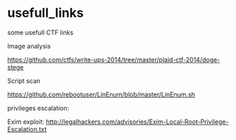 # usefull_links
some usefull CTF links

Image analysis

https://github.com/ctfs/write-ups-2014/tree/master/plaid-ctf-2014/doge-stege

Script scan

https://github.com/rebootuser/LinEnum/blob/master/LinEnum.sh

privileges escalation:

Exim exploit: http://legalhackers.com/advisories/Exim-Local-Root-Privilege-Escalation.txt


